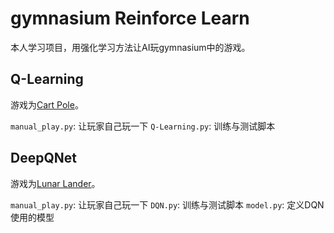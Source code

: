 # gymnasium Reinforce Learn

本人学习项目，用强化学习方法让AI玩gymnasium中的游戏。

## Q-Learning

游戏为[Cart Pole](https://gymnasium.farama.org/environments/classic_control/cart_pole/)。

`manual_play.py`: 让玩家自己玩一下
`Q-Learning.py`: 训练与测试脚本

## DeepQNet

游戏为[Lunar Lander](https://gymnasium.farama.org/environments/box2d/lunar_lander/)。

`manual_play.py`: 让玩家自己玩一下
`DQN.py`: 训练与测试脚本
`model.py`: 定义DQN使用的模型
